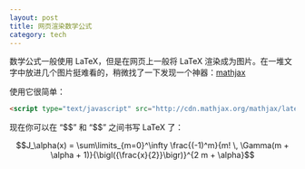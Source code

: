 ```yaml
---
layout: post
title: 网页渲染数学公式
category: tech
---
```

数学公式一般使用 LaTeX，但是在网页上一般将 LaTeX 渲染成为图片。在一堆文字中放进几个图片挺难看的，稍微找了一下发现一个神器：[mathjax](http://www.mathjax.org/)

使用它很简单：

```html
<script type="text/javascript" src="http://cdn.mathjax.org/mathjax/latest/MathJax.js?config=TeX-AMS-MML_HTMLorMML"></script>
```

现在你可以在 “\$\$” 和 “\$\$” 之间书写 LaTeX 了：

$$J_\alpha(x) = \sum\limits_{m=0}^\infty \frac{(-1)^m}{m! \, \Gamma(m + \alpha + 1)}{\bigl({\frac{x}{2}}\bigr)}^{2 m + \alpha}$$